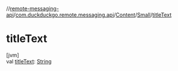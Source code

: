 //[remote-messaging-api](../../../../index.md)/[com.duckduckgo.remote.messaging.api](../../index.md)/[Content](../index.md)/[Small](index.md)/[titleText](title-text.md)

# titleText

[jvm]\
val [titleText](title-text.md): [String](https://kotlinlang.org/api/latest/jvm/stdlib/kotlin/-string/index.html)
